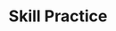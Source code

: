 ---
title: Skill Practice

source:
- title: Common Core Basics
  subject: Social Studies
  chapter: 1
  toc_type: Lesson Review
  toc_number: 1.4
  pages: 38 - 43

questions:
  - number: 1
    text: Which role gives the governor the power to activate the National Guard in an emergency?
    choice:
      - option: A
        text: chief legislator
      - option: B
        text: judicial leader
      - option: C
        text: commander in chief
      - option: D
        text: party leader
    answer:
      - option: B
        text: 
  - number: 2
    text: >
      Which statement best summarizes the similarities between the federal government and state governments? 
    choice:
      - option: A
        text: Both have a written constitution, a chief executive, and a court system.
      - option: B
        text: Both have a unicameral legislature.
      - option: C
        text: Both are led by the same political party.
      - option: D
        text: Both make treaties with foreign countries.
    answer:
      - option: 
        text: 
  - number: 3
    text: >
      A state legislator with one year left in her term goes against overwhelming public opinion in her district and votes for a state income tax. Voters who wish to remove the legislator before the next general election could set in motion the process for which action?
    choice:
      - option: A
        text: petition
      - option: B
        text: referendum
      - option: C
        text: impeachment
      - option: D
        text: recall
    answer:
      - option: 
        text: 
  - number: 4
    text: >
      A group of citizens became angered by a law that the state legislature passed. They circulated a petition to have the law put to a vote by the people of the state. This is an example of what?
    choice:
      - option: A
        text: direct initiative
      - option: B
        text: recall
      - option: C
        text: referendum
      - option: D
        text: home rule
    answer:
      - option: 
        text: 
  - number: 5
    text: >
      The mayor of a city tries to start a project to build a new sports stadium, and the city council overrules him. Which form of local government does the city probably have? 
    choice:
      - option: A
        text: city manager/city council
      - option: B
        text: strong city council/weak mayor
      - option: C
        text: strong mayor /weak city council
      - option: D
        text: bicameral
    answer:
      - option: 
        text: 
  - number: 6
    text: >
      Why do some states give voters the power to recall officials from office?
    choice:
      - option: A
        text: Governors want voters to be able to remove officials they don't like.
      - option: B
        text: States are required to give voters this power under the Constitution.
      - option: C
        text: Voters only rarely use their power to recall officials.
      - option: D
        text: It is important for voters to have some control over officials who abuse their power or break the law.
    answer:
      - option: 
        text: 
        
layout: cc_review
---